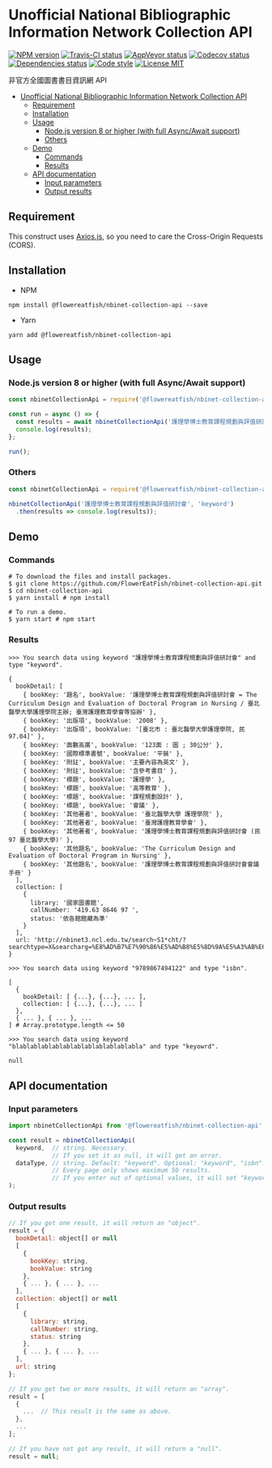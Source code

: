 # Unofficial National Bibliographic Information Network Collection API

[![NPM version](https://img.shields.io/npm/v/@flowereatfish/nbinet-collection-api.svg)](https://www.npmjs.com/package/@flowereatfish/nbinet-collection-api)
[![Travis-CI status](https://travis-ci.com/FlowerEatFish/nbinet-collection-api.svg?branch=master)](https://travis-ci.com/FlowerEatFish/nbinet-collection-api/builds)
[![AppVeyor status](https://ci.appveyor.com/api/projects/status/9h1kkwly756i4hf3/branch/master?svg=true)](https://ci.appveyor.com/project/FlowerEatFish/nbinet-collection-api/history)
[![Codecov status](https://codecov.io/gh/FlowerEatFish/nbinet-collection-api/branch/master/graph/badge.svg)](https://codecov.io/gh/FlowerEatFish/nbinet-collection-api/commits)
[![Dependencies status](https://david-dm.org/FlowerEatFish/nbinet-collection-api/status.svg)](https://david-dm.org/FlowerEatFish/nbinet-collection-api)
[![Code style](https://img.shields.io/badge/code_style-prettier-ff69b4.svg)](https://prettier.io/)
[![License MIT](https://img.shields.io/badge/license-MIT-blue.svg)](https://opensource.org/licenses/MIT)

非官方全國圖書書目資訊網 API

- [Unofficial National Bibliographic Information Network Collection API](#Unofficial-National-Bibliographic-Information-Network-Collection-API)
  - [Requirement](#Requirement)
  - [Installation](#Installation)
  - [Usage](#Usage)
    - [Node.js version 8 or higher (with full Async/Await support)](#Nodejs-version-8-or-higher-with-full-AsyncAwait-support)
    - [Others](#Others)
  - [Demo](#Demo)
    - [Commands](#Commands)
    - [Results](#Results)
  - [API documentation](#API-documentation)
    - [Input parameters](#Input-parameters)
    - [Output results](#Output-results)

## Requirement

This construct uses [Axios.js](https://github.com/axios/axios), so you need to care the Cross-Origin Requests (CORS).

## Installation

- NPM

```shell
npm install @flowereatfish/nbinet-collection-api --save
```

- Yarn

```shell
yarn add @flowereatfish/nbinet-collection-api
```

## Usage

### Node.js version 8 or higher (with full Async/Await support)

```javascript
const nbinetCollectionApi = require('@flowereatfish/nbinet-collection-api');

const run = async () => {
  const results = await nbinetCollectionApi('護理學博士教育課程規劃與評值研討會', 'keyword');
  console.log(results);
};

run();
```

### Others

```javascript
const nbinetCollectionApi = require('@flowereatfish/nbinet-collection-api');

nbinetCollectionApi('護理學博士教育課程規劃與評值研討會', 'keyword')
  .then(results => console.log(results));
```

## Demo

### Commands

```shell
# To download the files and install packages.
$ git clone https://github.com/FlowerEatFish/nbinet-collection-api.git
$ cd nbinet-collection-api
$ yarn install # npm install

# To run a demo.
$ yarn start # npm start
```

### Results

```shell
>>> You search data using keyword "護理學博士教育課程規劃與評值研討會" and type "keyword".

{
  bookDetail: [
    { bookKey: '題名', bookValue: '護理學博士教育課程規劃與評值研討會 = The Curriculum Design and Evaluation of Doctoral Program in Nursing / 臺北醫學大學護理學院主辦; 臺灣護理教育學會等協辦' },
    { bookKey: '出版項', bookValue: '2008' },
    { bookKey: '出版項', bookValue: '[臺北市 : 臺北醫學大學護理學院, 民97.04]' },
    { bookKey: '面數高廣', bookValue: '123面 : 圖 ; 30公分' },
    { bookKey: '國際標準書號', bookValue: '平裝' },
    { bookKey: '附註', bookValue: '主要內容為英文' },
    { bookKey: '附註', bookValue: '含參考書目' },
    { bookKey: '標題', bookValue: '護理學' },
    { bookKey: '標題', bookValue: '高等教育' },
    { bookKey: '標題', bookValue: '課程規劃設計' },
    { bookKey: '標題', bookValue: '會議' },
    { bookKey: '其他著者', bookValue: '臺北醫學大學 護理學院' },
    { bookKey: '其他著者', bookValue: '臺灣護理教育學會' },
    { bookKey: '其他著者', bookValue: '護理學博士教育課程規劃與評值研討會 (民97 臺北醫學大學)' },
    { bookKey: '其他題名', bookValue: 'The Curriculum Design and Evaluation of Doctoral Program in Nursing' },
    { bookKey: '其他題名', bookValue: '護理學博士教育課程規劃與評值研討會會議手冊' }
  ],
  collection: [
    {
      library: '國家圖書館',
      callNumber: '419.63 8646 97 ',
      status: '依各館館藏為準'
    }
  ],
  url: 'http://nbinet3.ncl.edu.tw/search~S1*cht/?searchtype=X&searcharg=%E8%AD%B7%E7%90%86%E5%AD%B8%E5%8D%9A%E5%A3%AB%E6%95%99%E8%82%B2%E8%AA%B2%E7%A8%8B%E8%A6%8F%E5%8A%83%E8%88%87%E8%A9%95%E5%80%BC%E7%A0%94%E8%A8%8E%E6%9C%83&searchscope=1'
}
```

```shell
>>> You search data using keyword "9789867494122" and type "isbn".

[
  {
    bookDetail: [ {...}, {...}, ... ],
    collection: [ {...}, {...}, ... ]
  },
  { ... }, { ... }, ...
] # Array.prototype.length <= 50
```

```shell
>>> You search data using keyword "blablablablablablablablablablablabla" and type "keyowrd".

null
```

## API documentation

### Input parameters

```javascript
import nbinetCollectionApi from '@flowereatfish/nbinet-collection-api';

const result = nbinetCollectionApi(
  keyword,  // string. Necessary.
            // If you set it as null, it will get an error.
  dataType, // string. Default: "keyword". Optional: "keyword", "isbn".
            // Every page only shows maximum 50 results.
            // If you enter out of optional values, it will set "keyword".
);
```

### Output results

```javascript
// If you get one result, it will return an "object".
result = {
  bookDetail: object[] or null
  [
    {
      bookKey: string,
      bookValue: string
    },
    { ... }, { ... }, ...
  ],
  collection: object[] or null
  [
    {
      library: string,
      callNumber: string,
      status: string
    },
    { ... }, { ... }, ...
  ],
  url: string
};

// If you get two or more results, it will return an "array".
result = [
  {
    ...  // This result is the same as above.
  },
  ...
];

// If you have not got any result, it will return a "null".
result = null;
```
